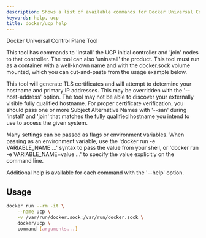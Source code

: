```yaml
---
description: Shows a list of available commands for Docker Universal Control Plane.
keywords: help, ucp
title: docker/ucp help
---
```

Docker Universal Control Plane Tool

This tool has commands to 'install' the UCP initial controller and 'join' nodes to that controller. The tool can also 'uninstall' the product. This tool must run as a container with a well-known name and with the docker.sock volume mounted, which you can cut-and-paste from the usage example below.

This tool will generate TLS certificates and will attempt to determine your hostname and primary IP addresses. This may be overridden with the '--host-address' option. The tool may not be able to discover your externally visible fully qualified hostname. For proper certificate verification, you should pass one or more Subject Alternative Names with '--san' during 'install' and 'join' that matches the fully qualified hostname you intend to use to access the given system.

Many settings can be passed as flags or environment variables. When passing as an environment variable, use the 'docker run -e VARIABLE_NAME ...' syntax to pass the value from your shell, or 'docker run -e VARIABLE_NAME=value ...' to specify the value explicitly on the command line.

Additional help is available for each command with the '--help' option.

## Usage

```bash
docker run --rm -it \
    --name ucp \
    -v /var/run/docker.sock:/var/run/docker.sock \
    docker/ucp \
    command [arguments...]
```
